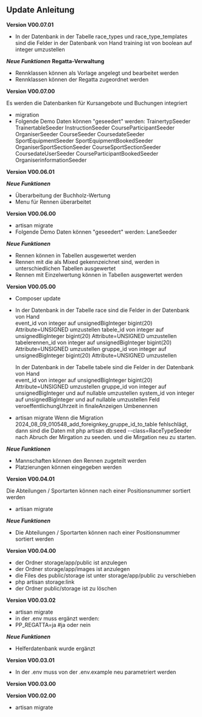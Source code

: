 ## Update Anleitung
**Version V00.07.01**

- In der Datenbank in der Tabelle race_types und race_type_templates sind die Felder in der Datenbank von Hand
  training ist von boolean auf integer umzustellen

***Neue Funktionen***
****Regatta-Verwaltung****
- Rennklassen können als Vorlage angelegt und bearbeitet werden
- Rennklassen können der Regatta zugeordnet werden

**Version V00.07.00**

Es werden die Datenbanken für Kursangebote und Buchungen integriert
- migration
- Folgende Demo Daten können "geseedert" werden:
   TrainertypSeeder
   TrainertableSeeder
   InstructionSeeder
   CourseParticipantSeeder
   OrganiserSeeder
   CourseSeeder
   CoursedateSeeder
   SportEquipmentSeeder
   SportEquipmentBookedSeeder
   OrganiserSportSectionSeeder
   CourseSportSectionSeeder
   CoursedateUserSeeder
   CourseParticipantBookedSeeder
   OrganiserinformationSeeder

**Version V00.06.01**

***Neue Funktionen***
- Überarbeitung der Buchholz-Wertung
- Menu für Rennen überarbeitet

**Version V00.06.00**

- artisan migrate
- Folgende Demo Daten können "geseedert" werden:
    LaneSeeder

***Neue Funktionen***
- Rennen können in Tabellen ausgewertet werden
- Rennen mit die als Mixed gekennzeichnet sind, werden in unterschiedlichen Tabellen ausgewertet
- Rennen mit Einzelwertung können in Tabellen ausgewertet werden

**Version V00.05.00**

- Composer update
- In der Datenbank in der Tabelle race sind die Felder in der Datenbank von Hand  
  event_id von integer auf unsignedBigInteger bigint(20) Attribute=UNSIGNED umzustellen
  tabele_id von integer auf unsignedBigInteger bigint(20) Attribute=UNSIGNED umzustellen
  tabelerennen_id von integer auf unsignedBigInteger bigint(20) Attribute=UNSIGNED umzustellen
  gruppe_id von integer auf unsignedBigInteger bigint(20) Attribute=UNSIGNED umzustellen
  
  In der Datenbank in der Tabelle tabele sind die Felder in der Datenbank von Hand  
  event_id von integer auf unsignedBigInteger bigint(20) Attribute=UNSIGNED umzustellen
  gruppe_id von integer auf unsignedBigInteger und auf nullable umzustellen
  system_id von integer auf unsignedBigInteger und auf nullable umzustellen
  Feld veroeffentlichungUhrzeit in finaleAnzeigen Umbenennen

- artisan migrate
  Wenn die Migration 2024_08_09_010548_add_foreignkey_gruppe_id_to_table fehlschlägt, dann sind die Daten mit php artisan db:seed --class=RaceTypeSeeder nach Abruch der Mirgation zu seeden.
  und die Mirgation neu zu starten.


***Neue Funktionen***
- Mannschaften können den Rennen zugeteilt werden
- Platzierungen können eingegeben werden

**Version V00.04.01**

Die Abteilungen / Sportarten können nach einer Positionsnummer sortiert werden
- artisan migrate

***Neue Funktionen***
- Die Abteilungen / Sportarten können nach einer Positionsnummer sortiert werden
 
**Version V00.04.00**

- der Ordner storage/app/public ist anzulegen
- der Ordner storage/app/images ist anzulegen
- die Files des public/storage ist unter storage/app/public zu verschieben
- php artisan storage:link
- der Ordner public/storage ist zu löschen

**Version V00.03.02**

- artisan migrate
- in der .env muss ergänzt werden:
- PP_REGATTA=ja #ja oder nein

***Neue Funktionen***
- Helferdatenbank wurde ergänzt

**Version V00.03.01**

- In der .env muss von der .env.example neu parametriert werden

**Version V00.03.00**

**Version V00.02.00**

- artisan migrate
